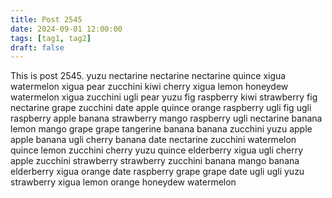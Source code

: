```yaml
---
title: Post 2545
date: 2024-09-01 12:00:00
tags: [tag1, tag2]
draft: false
---
```

This is post 2545.
yuzu
nectarine
nectarine
nectarine
quince
xigua
watermelon
xigua
pear
zucchini
kiwi
cherry
xigua
lemon
honeydew
watermelon
xigua
zucchini
ugli
pear
yuzu
fig
raspberry
kiwi
strawberry
fig
nectarine
grape
zucchini
date
apple
quince
orange
raspberry
ugli
fig
ugli
raspberry
apple
banana
strawberry
mango
raspberry
ugli
nectarine
banana
lemon
mango
grape
grape
tangerine
banana
banana
zucchini
yuzu
apple
apple
banana
ugli
cherry
banana
date
nectarine
zucchini
watermelon
quince
lemon
zucchini
cherry
yuzu
quince
elderberry
xigua
ugli
cherry
apple
zucchini
strawberry
strawberry
zucchini
banana
mango
banana
elderberry
xigua
orange
date
raspberry
grape
grape
date
ugli
ugli
yuzu
strawberry
xigua
lemon
orange
honeydew
watermelon
